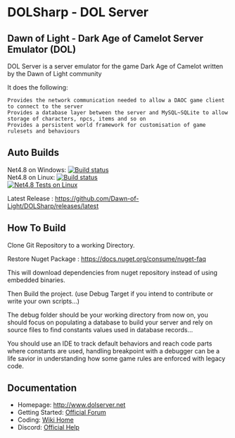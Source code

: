 DOLSharp - DOL Server
========

Dawn of Light - Dark Age of Camelot Server Emulator (DOL)
----

DOL Server is a server emulator for the game Dark Age of Camelot written by the Dawn of Light community

It does the following:

    Provides the network communication needed to allow a DAOC game client to connect to the server
    Provides a database layer between the server and MySQL~SQLite to allow storage of characters, npcs, items and so on
    Provides a persistent world framework for customisation of game rulesets and behaviours

Auto Builds
----

Net4.8 on Windows: [![Build status](https://ci.appveyor.com/api/projects/status/lwexc16e3h1u2jee?svg=true)](https://ci.appveyor.com/project/dol-leodagan/dolsharp)  
Net4.8 on Linux: [![Build status](https://api.travis-ci.org/Dawn-of-Light/DOLSharp.svg)](https://travis-ci.org/Dawn-of-Light/DOLSharp)  
[![Net4.8 Tests on Linux](https://github.com/Dawn-of-Light/DOLSharp/actions/workflows/test_net48_linux.yml/badge.svg?event=push)](https://github.com/Dawn-of-Light/DOLSharp/actions/workflows/test_net48_linux.yml)

Latest Release : https://github.com/Dawn-of-Light/DOLSharp/releases/latest

How To Build
----

Clone Git Repository to a working Directory.

Restore Nuget Package : https://docs.nuget.org/consume/nuget-faq

This will download dependencies from nuget repository instead of using embedded binaries.

Then Build the project. (use Debug Target if you intend to contribute or write your own scripts...)

The debug folder should be your working directory from now on, you should focus on populating a database to build your server and rely on source files to find constants values used in database records...

You should use an IDE to track default behaviors and reach code parts where constants are used, handling breakpoint with a debugger can be a life savior in understanding how some game rules are enforced with legacy code.

Documentation
----

 - Homepage: http://www.dolserver.net
 - Getting Started: [Official Forum](http://www.dolserver.net/index.php)
 - Coding: [Wiki Home](https://github.com/Dawn-of-Light/DOLSharp/wiki)
 - Discord: [Official Help](https://discord.gg/CXk6zpgwqp)
